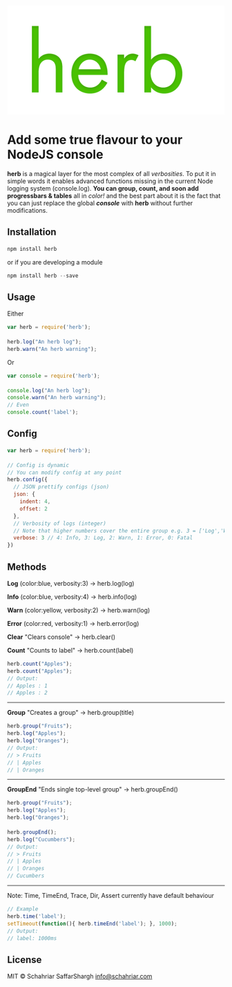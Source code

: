 ![Herbal Logo](logo.png)

Add some true flavour to your **NodeJS** console
======

**herb** is a magical layer for the most complex of all *verbosities*. To put it in simple words it enables advanced functions missing in the current Node logging system (console.log). **You can group, count, and soon add progressbars & tables** all in *color!* and the best part about it is the fact that you can just replace the global ***console*** with **herb** without further modifications.

## Installation
```javascript
npm install herb
```
or if you are developing a module
```javascript
npm install herb --save
```

## Usage
Either
```javascript
var herb = require('herb');

herb.log("An herb log");
herb.warn("An herb warning");
```
Or
```javascript
var console = require('herb');

console.log("An herb log");
console.warn("An herb warning");
// Even
console.count('label');
```

## Config
```javascript
var herb = require('herb');

// Config is dynamic
// You can modify config at any point
herb.config({
  // JSON prettify configs (json)
  json: {
    indent: 4,
    offset: 2 
  },
  // Verbosity of logs (integer)
  // Note that higher numbers cover the entire group e.g. 3 = ['Log','Warn','Error']
  verbose: 3 // 4: Info, 3: Log, 2: Warn, 1: Error, 0: Fatal
})
```

## Methods
**Log** (color:blue, verbosity:3) -> herb.log(log)

**Info** (color:blue, verbosity:4) -> herb.info(log)

**Warn** (color:yellow, verbosity:2) -> herb.warn(log)

**Error** (color:red, verbosity:1) -> herb.error(log)

**Clear** "Clears console" -> herb.clear()

**Count** "Counts to label" -> herb.count(label)
```javascript
herb.count("Apples");
herb.count("Apples");
// Output:
// Apples : 1
// Apples : 2
```

---------------
**Group** "Creates a group" -> herb.group(title)
```javascript
herb.group("Fruits");
herb.log("Apples");
herb.log("Oranges");
// Output:
// > Fruits
// | Apples
// | Oranges
```

---------------
**GroupEnd** "Ends single top-level group" -> herb.groupEnd()
```javascript
herb.group("Fruits");
herb.log("Apples");
herb.log("Oranges");

herb.groupEnd();
herb.log("Cucumbers");
// Output:
// > Fruits
// | Apples
// | Oranges
// Cucumbers
```

---------------
Note: Time, TimeEnd, Trace, Dir, Assert currently have default behaviour
```javascript
// Example
herb.time('label');
setTimeout(function(){ herb.timeEnd('label'); }, 1000);
// Output:
// label: 1000ms 
```

## License
MIT © Schahriar SaffarShargh <info@schahriar.com>
